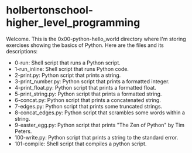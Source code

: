 # holbertonschool-higher_level_programming

Welcome. This is the 0x00-python-hello_world directory where I'm storing exercises showing the basics of Python. Here are the files and its descriptions:

 - 0-run: Shell script that runs a Python script.
 - 1-run_inline: Shell script that runs Python code.
 - 2-print.py: Python script that prints a string.
 - 3-print_number.py: Python script that prints a formatted integer.
 - 4-print_float.py: Python script that prints a formatted float.
 - 5-print_string.py: Python script that prints a formatted string.
 - 6-concat.py: Python script that prints a concatenated string.
 - 7-edges.py: Python script that prints some truncated strings.
 - 8-concat_edges.py: Python script that scrambles some words within a string.
 - 9-easter_egg.py: Python script that prints "The Zen of Python" by Tim Peters.
 - 100-write.py: Python script that prints a string to the standard error.
 - 101-compile: Shell script that compiles a python script.
